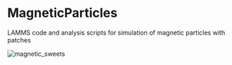 # MagneticParticles
LAMMS code and analysis scripts for simulation of magnetic particles with patches



![magnetic_sweets](https://github.com/user-attachments/assets/23e2b29a-97ea-4e42-a648-519038f8ec1e)
